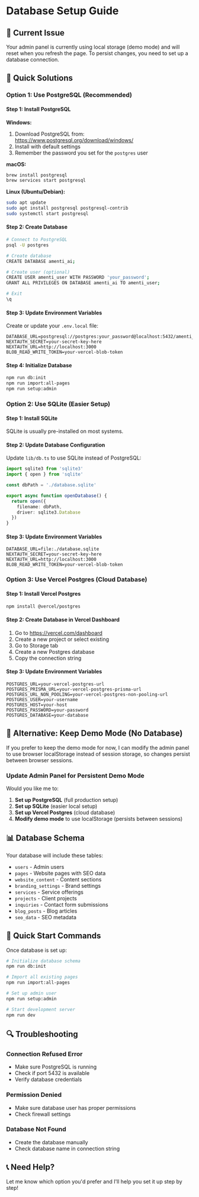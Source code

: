 # Database Setup Guide

## 🚨 Current Issue
Your admin panel is currently using local storage (demo mode) and will reset when you refresh the page. To persist changes, you need to set up a database connection.

## 🎯 Quick Solutions

### Option 1: Use PostgreSQL (Recommended)

#### Step 1: Install PostgreSQL
**Windows:**
1. Download PostgreSQL from: https://www.postgresql.org/download/windows/
2. Install with default settings
3. Remember the password you set for the `postgres` user

**macOS:**
```bash
brew install postgresql
brew services start postgresql
```

**Linux (Ubuntu/Debian):**
```bash
sudo apt update
sudo apt install postgresql postgresql-contrib
sudo systemctl start postgresql
```

#### Step 2: Create Database
```bash
# Connect to PostgreSQL
psql -U postgres

# Create database
CREATE DATABASE amenti_ai;

# Create user (optional)
CREATE USER amenti_user WITH PASSWORD 'your_password';
GRANT ALL PRIVILEGES ON DATABASE amenti_ai TO amenti_user;

# Exit
\q
```

#### Step 3: Update Environment Variables
Create or update your `.env.local` file:
```env
DATABASE_URL=postgresql://postgres:your_password@localhost:5432/amenti_ai
NEXTAUTH_SECRET=your-secret-key-here
NEXTAUTH_URL=http://localhost:3000
BLOB_READ_WRITE_TOKEN=your-vercel-blob-token
```

#### Step 4: Initialize Database
```bash
npm run db:init
npm run import:all-pages
npm run setup:admin
```

### Option 2: Use SQLite (Easier Setup)

#### Step 1: Install SQLite
SQLite is usually pre-installed on most systems.

#### Step 2: Update Database Configuration
Update `lib/db.ts` to use SQLite instead of PostgreSQL:

```typescript
import sqlite3 from 'sqlite3'
import { open } from 'sqlite'

const dbPath = './database.sqlite'

export async function openDatabase() {
  return open({
    filename: dbPath,
    driver: sqlite3.Database
  })
}
```

#### Step 3: Update Environment Variables
```env
DATABASE_URL=file:./database.sqlite
NEXTAUTH_SECRET=your-secret-key-here
NEXTAUTH_URL=http://localhost:3000
BLOB_READ_WRITE_TOKEN=your-vercel-blob-token
```

### Option 3: Use Vercel Postgres (Cloud Database)

#### Step 1: Install Vercel Postgres
```bash
npm install @vercel/postgres
```

#### Step 2: Create Database in Vercel Dashboard
1. Go to https://vercel.com/dashboard
2. Create a new project or select existing
3. Go to Storage tab
4. Create a new Postgres database
5. Copy the connection string

#### Step 3: Update Environment Variables
```env
POSTGRES_URL=your-vercel-postgres-url
POSTGRES_PRISMA_URL=your-vercel-postgres-prisma-url
POSTGRES_URL_NON_POOLING=your-vercel-postgres-non-pooling-url
POSTGRES_USER=your-username
POSTGRES_HOST=your-host
POSTGRES_PASSWORD=your-password
POSTGRES_DATABASE=your-database
```

## 🔧 Alternative: Keep Demo Mode (No Database)

If you prefer to keep the demo mode for now, I can modify the admin panel to use browser localStorage instead of session storage, so changes persist between browser sessions.

### Update Admin Panel for Persistent Demo Mode

Would you like me to:
1. **Set up PostgreSQL** (full production setup)
2. **Set up SQLite** (easier local setup)
3. **Set up Vercel Postgres** (cloud database)
4. **Modify demo mode** to use localStorage (persists between sessions)

## 📊 Database Schema

Your database will include these tables:
- `users` - Admin users
- `pages` - Website pages with SEO data
- `website_content` - Content sections
- `branding_settings` - Brand settings
- `services` - Service offerings
- `projects` - Client projects
- `inquiries` - Contact form submissions
- `blog_posts` - Blog articles
- `seo_data` - SEO metadata

## 🚀 Quick Start Commands

Once database is set up:
```bash
# Initialize database schema
npm run db:init

# Import all existing pages
npm run import:all-pages

# Set up admin user
npm run setup:admin

# Start development server
npm run dev
```

## 🔍 Troubleshooting

### Connection Refused Error
- Make sure PostgreSQL is running
- Check if port 5432 is available
- Verify database credentials

### Permission Denied
- Make sure database user has proper permissions
- Check firewall settings

### Database Not Found
- Create the database manually
- Check database name in connection string

## 📞 Need Help?

Let me know which option you'd prefer and I'll help you set it up step by step!









